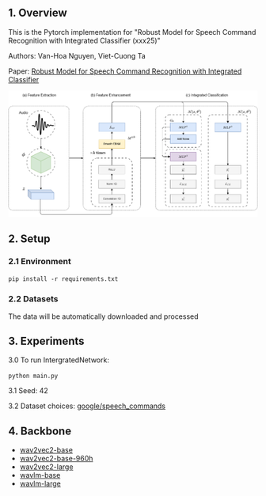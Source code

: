 ## 1. Overview

This is the Pytorch implementation for "Robust Model for Speech Command Recognition with Integrated Classifier (xxx25)"

Authors: Van-Hoa Nguyen, Viet-Cuong Ta

Paper: [Robust Model for Speech Command Recognition with Integrated Classifier](https://www.xxxxx)

![Proposed Architecture](./img/proposed_architecture.png)

## 2. Setup

### 2.1 Environment
`pip install -r requirements.txt`

### 2.2 Datasets
The data will be automatically downloaded and processed

## 3. Experiments

3.0 To run IntergratedNetwork:

```python main.py```

3.1 Seed: 42

3.2 Dataset choices: [google/speech_commands](https://huggingface.co/datasets/google/speech_commands)

## 4. Backbone
- [wav2vec2-base](https://huggingface.co/facebook/wav2vec2-base)
- [wav2vec2-base-960h](https://huggingface.co/facebook/wav2vec2-base-960h)
- [wav2vec2-large](https://huggingface.co/facebook/wav2vec2-large)
- [wavlm-base](https://huggingface.co/microsoft/wavlm-base)
- [wavlm-large](https://huggingface.co/microsoft/wavlm-large)